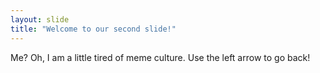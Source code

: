 ```yaml
---
layout: slide
title: "Welcome to our second slide!"
---
```

Me? Oh, I am a little tired of meme culture.
Use the left arrow to go back!